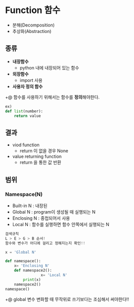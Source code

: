 # Function 함수

- 분해(Decomposition)
- 추상화(Abstraction)



## 종류

- **내장함수**
    - python 내에 내장되어 있는 함수
- **외장함수**
    - import 사용
- **사용자 정의 함수**

+@ 함수를 사용하기 위해서는 함수를 **정의**해야한다.

```python
ex)
def list(number):
	return value
```

## 결과

- viod function
    - return 이 없을 경우 None
- value returning function
    - return 을 통한 값 반환


## 범위

### Namespace(N)

- Built-in N : 내장된
- Global N : program이 생성될 때 실행되는 N
- Enclosing N : 중첩되어서 사용
- Local N : 함수를 실행하면 함수 안쪽에서 실행되는 N


```python
검색규칙
L > E > G > B 순서!
함수와 변수가 어디에 걸리고 정해지는지 확인!!
```

```python
x = 'Global N'

def namespace():
    x= 'Enclosing N'
    def namespace2():
				x= 'Local N'
        print(x)
    namespace2()
namespace()
```

+@ global 변수 변화할 때 무작위로 쓰기보다는 조심해서 써야한다!!

